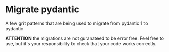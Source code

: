 # Migrate pydantic

A few grit patterns that are being used to migrate from pydantic 1 to pydantic

**ATTENTION** the migrations are not guranateed to be error free. Feel free
to use, but it's your responsibility to check that your code works correctly.
